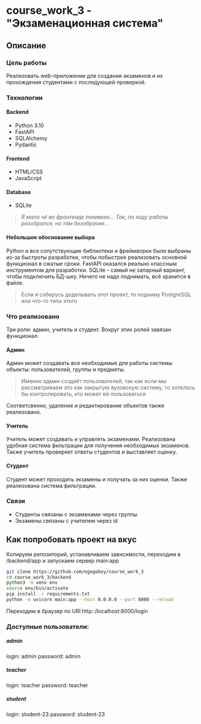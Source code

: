 # course_work_3 - "Экзаменационная система"
## Описание
### Цель работы
Реализовать web-приложение для создания экзаменов и их прохождения студентами с последующей проверкой. 

### Технологии
#### Backend
- Python 3.10
- FastAPI
- SQLAlchemy
- Pydantic
#### Frontend
- HTML/CSS
- JavaScript
#### Database
- SQLite

>_Я мало чё во фронтенде понимаю... Так, по ходу работы разобрался, но там безобразие..._

#### Небольшое обоснование выбора
Python и все сопутствующие библиотеки и фреймворки были выбраны из-за быстроты разработки, чтобы побыстрее реализовать основной функционал в сжатые сроки. FastAPI оказался реально классным инструментом для разработки.
SQLite - самый не запарный вариант, чтобы подключить БД-шку. Ничего не надо поднимать, всё хранится в файле.
> Если я соберусь доделывать этот проект, то подниму PostgreSQL или что-то типа этого

### Что реализовано
Три роли: админ, учитель и студент. Вокруг этих ролей завязан функционал.
#### Админ
Админ может создавать все необходимые для работы системы объекты: пользователей, группы и предметы.
> Именно админ создаёт пользователей, так как если мы рассматриваем это как закрытую вузовскую систему, то хотелось бы контролировать, кто может ей пользоваться

Соответсвенно, удаление и редактирование объектов также реализовано.

#### Учитель
Учитель может создавать и управлять экзаменами. Реализована удобная система фильтрации для получения необходимых экзаменов.
Также учитель проверяет ответы студентов и выставляет оценку.

#### Студент
Студент может проходить экзамены и получать за них оценки. Также реализована система фильтрации.

### Связи
- Студенты связаны с экзаменами через группы
- Экзамены связаны с учителем через id

## Как попробовать проект на вкус
Копируем репозиторий, устанавливаем зависимости, переходим в /backend/app и запускаем сервер main:app
```bash
git clone https://github.com/egogoboy/course_work_3
cd course_work_3/backend
python3 -m venv env
source env/bin/activate
pip install -r requirements.txt
python -m uvicorn main:app --host 0.0.0.0 --port 8000 --reload
```
Переходим в браузер по URl http::/localhost:8000/login
### Доступные пользователи:
##### admin
login: admin
password: admin
##### teacher
login: teacher
password: teacher
##### student
login: student-23
password: student-23
